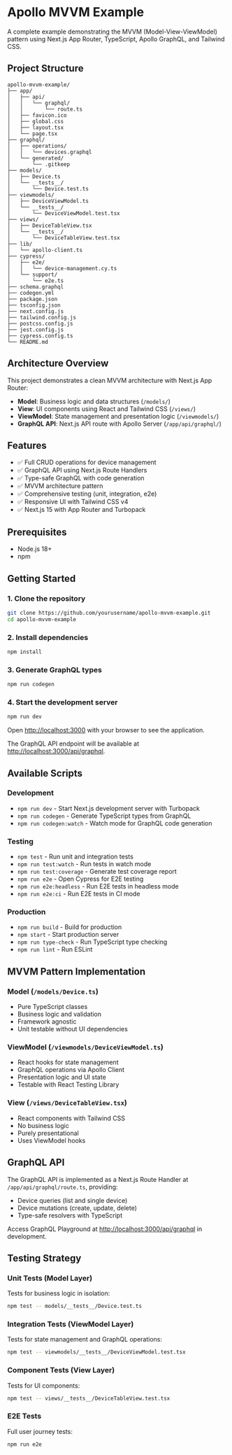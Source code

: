 # Apollo MVVM Example

A complete example demonstrating the MVVM (Model-View-ViewModel) pattern using Next.js App Router, TypeScript, Apollo GraphQL, and Tailwind CSS.

## Project Structure

```
apollo-mvvm-example/
├── app/
│   ├── api/
│   │   └── graphql/
│   │       └── route.ts
│   ├── favicon.ico
│   ├── global.css
│   ├── layout.tsx
│   └── page.tsx
├── graphql/
│   ├── operations/
│   │   └── devices.graphql
│   └── generated/
│       └── .gitkeep
├── models/
│   ├── Device.ts
│   └── __tests__/
│       └── Device.test.ts
├── viewmodels/
│   ├── DeviceViewModel.ts
│   └── __tests__/
│       └── DeviceViewModel.test.tsx
├── views/
│   ├── DeviceTableView.tsx
│   └── __tests__/
│       └── DeviceTableView.test.tsx
├── lib/
│   └── apollo-client.ts
├── cypress/
│   ├── e2e/
│   │   └── device-management.cy.ts
│   └── support/
│       └── e2e.ts
├── schema.graphql
├── codegen.yml
├── package.json
├── tsconfig.json
├── next.config.js
├── tailwind.config.js
├── postcss.config.js
├── jest.config.js
├── cypress.config.ts
└── README.md
```

## Architecture Overview

This project demonstrates a clean MVVM architecture with Next.js App Router:

- **Model**: Business logic and data structures (`/models/`)
- **View**: UI components using React and Tailwind CSS (`/views/`)
- **ViewModel**: State management and presentation logic (`/viewmodels/`)
- **GraphQL API**: Next.js API route with Apollo Server (`/app/api/graphql/`)

## Features

- ✅ Full CRUD operations for device management
- ✅ GraphQL API using Next.js Route Handlers
- ✅ Type-safe GraphQL with code generation
- ✅ MVVM architecture pattern
- ✅ Comprehensive testing (unit, integration, e2e)
- ✅ Responsive UI with Tailwind CSS v4
- ✅ Next.js 15 with App Router and Turbopack

## Prerequisites

- Node.js 18+
- npm

## Getting Started

### 1. Clone the repository

```bash
git clone https://github.com/yourusername/apollo-mvvm-example.git
cd apollo-mvvm-example
```

### 2. Install dependencies

```bash
npm install
```

### 3. Generate GraphQL types

```bash
npm run codegen
```

### 4. Start the development server

```bash
npm run dev
```

Open [http://localhost:3000](http://localhost:3000) with your browser to see the application.

The GraphQL API endpoint will be available at [http://localhost:3000/api/graphql](http://localhost:3000/api/graphql).

## Available Scripts

### Development

- `npm run dev` - Start Next.js development server with Turbopack
- `npm run codegen` - Generate TypeScript types from GraphQL
- `npm run codegen:watch` - Watch mode for GraphQL code generation

### Testing

- `npm test` - Run unit and integration tests
- `npm run test:watch` - Run tests in watch mode
- `npm run test:coverage` - Generate test coverage report
- `npm run e2e` - Open Cypress for E2E testing
- `npm run e2e:headless` - Run E2E tests in headless mode
- `npm run e2e:ci` - Run E2E tests in CI mode

### Production

- `npm run build` - Build for production
- `npm start` - Start production server
- `npm run type-check` - Run TypeScript type checking
- `npm run lint` - Run ESLint

## MVVM Pattern Implementation

### Model (`/models/Device.ts`)

- Pure TypeScript classes
- Business logic and validation
- Framework agnostic
- Unit testable without UI dependencies

### ViewModel (`/viewmodels/DeviceViewModel.ts`)

- React hooks for state management
- GraphQL operations via Apollo Client
- Presentation logic and UI state
- Testable with React Testing Library

### View (`/views/DeviceTableView.tsx`)

- React components with Tailwind CSS
- No business logic
- Purely presentational
- Uses ViewModel hooks

## GraphQL API

The GraphQL API is implemented as a Next.js Route Handler at `/app/api/graphql/route.ts`, providing:

- Device queries (list and single device)
- Device mutations (create, update, delete)
- Type-safe resolvers with TypeScript

Access GraphQL Playground at [http://localhost:3000/api/graphql](http://localhost:3000/api/graphql) in development.

## Testing Strategy

### Unit Tests (Model Layer)

Tests for business logic in isolation:

```bash
npm test -- models/__tests__/Device.test.ts
```

### Integration Tests (ViewModel Layer)

Tests for state management and GraphQL operations:

```bash
npm test -- viewmodels/__tests__/DeviceViewModel.test.tsx
```

### Component Tests (View Layer)

Tests for UI components:

```bash
npm test -- views/__tests__/DeviceTableView.test.tsx
```

### E2E Tests

Full user journey tests:

```bash
npm run e2e
```
